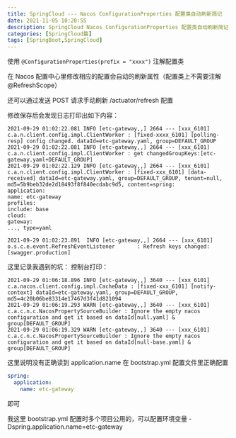 ```yaml
---
title: SpringCloud --- Nacos ConfigurationProperties 配置类自动刷新简记
date: 2021-11-05 10:20:55
description: SpringCloud Nacos ConfigurationProperties 配置类自动刷新简记
categories: [SpringCloud篇]
tags: [SpringBoot,SpringCloud]
---
```


<!-- more -->
使用 ```@ConfigurationProperties(prefix = "xxxx")``` 注解配置类

在 Nacos 配置中心里修改相应的配置会自动的刷新属性（配置类上不需要注解 @RefreshScope）

还可以通过发送 POST 请求手动刷新 /actuator/refresh 配置

修改保存后会发现日志打印出如下内容：
```shell
2021-09-29 01:02:22.081 INFO [etc-gateway,,] 2664 --- [xxx_6101] c.a.n.client.config.impl.ClientWorker : [fixed-xxxx_6101] [polling-resp] config changed. dataId=etc-gateway.yaml, group=DEFAULT_GROUP
2021-09-29 01:02:22.081 INFO [etc-gateway,,] 2664 --- [xxx_6101] c.a.n.client.config.impl.ClientWorker : get changedGroupKeys:[etc-gateway.yaml+DEFAULT_GROUP]
2021-09-29 01:02:22.129 INFO [etc-gateway,,] 2664 --- [xxx_6101] c.a.n.client.config.impl.ClientWorker : [fixed-xxx_6101] [data-received] dataId=etc-gateway.yaml, group=DEFAULT_GROUP, tenant=null, md5=5b9beb32de2d18493f8f840ecdabc9d5, content=spring:
application:
name: etc-gateway
profiles:
include: base
cloud:
gateway:
..., type=yaml

2021-09-29 01:02:23.891  INFO [etc-gateway,,] 2664 --- [xxx_6101] o.s.c.e.event.RefreshEventListener       : Refresh keys changed: [swagger.production]

```



这里记录我遇到的坑：
控制台打印：

```shell
2021-09-29 01:06:18.896 INFO [etc-gateway,,] 3640 --- [xxx_6101] c.a.nacos.client.config.impl.CacheData : [fixed-xxx_6101] [notify-context] dataId=etc-gateway.yaml, group=DEFAULT_GROUP, md5=4c20b06be83314e17467d3f41d821094
2021-09-29 01:06:19.293 WARN [etc-gateway,,] 3640 --- [xxx_6101] c.a.c.n.c.NacosPropertySourceBuilder : Ignore the empty nacos configuration and get it based on dataId[null.yaml] & group[DEFAULT_GROUP]
2021-09-29 01:06:19.329 WARN [etc-gateway,,] 3640 --- [xxx_6101] c.a.c.n.c.NacosPropertySourceBuilder : Ignore the empty nacos configuration and get it based on dataId[null-base.yaml] & group[DEFAULT_GROUP]

```


这里说明没有正确读到 application.name
在 bootstrap.yml 配置文件里正确配置

```yaml
spring:
  application:
    name: etc-gateway
```

即可

我这里 bootstrap.yml 配置时多个项目公用的，可以配置环境变量 -Dspring.application.name=etc-gateway